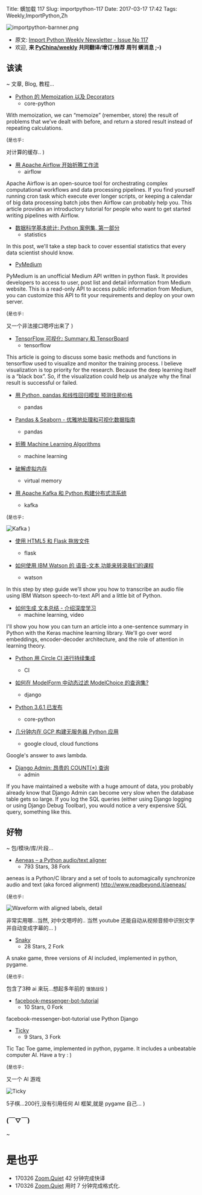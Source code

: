 Title: 蠎加载 117
Slug: importpython-117
Date: 2017-03-17 17:42
Tags: Weekly,ImportPython,Zh

![importpython-barnner.png](http://zoomq.qiniudn.com/ZQCollection/snap/importpython-barnner.png?imageView2/2/h/210)


- 原文: [Import Python Weekly Newsletter - Issue No 117](http://importpython.com/newsletter/no/117/)
- 欢迎, **来 [PyChina/weekly](https://github.com/PyChina/weekly) 共同翻译/增订/推荐 周刊 蠎消息 ;-)**

## 该读
~ 文章, Blog, 教程...



- [Python 的 Memoization 以及 Decorators](https://medium.com/@nkhaja/memoization-and-decorators-with-python-32f607439f84#.mee758aex)
    + core-python

With memoization, we can “memoize” (remember, store) the result of problems that we’ve dealt with before, and return a stored result instead of repeating calculations.

(`是也乎:`

对计算的缓存..
)


- [用 Apache Airflow 开始折腾工作流](http://michal.karzynski.pl/blog/2017/03/19/developing-workflows-with-apache-airflow/)
    + airflow

Apache Airflow is an open-source tool for orchestrating complex computational workflows and data processing pipelines. If you find yourself running cron task which execute ever longer scripts, or keeping a calendar of big data processing batch jobs then Airflow can probably help you. This article provides an introductory tutorial for people who want to get started writing pipelines with Airflow.


- [数据科学基本统计: Python 案例集, 第一部分](http://www.learndatasci.com/data-science-statistics-using-python/)
    + statistics

In this post, we'll take a step back to cover essential statistics that every data scientist should know.


- [PyMedium](https://github.com/enginebai/PyMedium)

PyMedium is an unofficial Medium API written in python flask. It provides developers to access to user, post list and detail information from Medium website. This is a read-only API to access public information from Medium, you can customize this API to fit your requirements and deploy on your own server.

(`是也乎:`

又一个非法接口嗯哼出来了
)

- [TensorFlow 可视化: Summary 和 TensorBoard](https://medium.com/@liyin_27935/visualization-in-tensorflow-summary-and-tensorboard-86d5a12660e8)
    + tensorflow

This article is going to discuss some basic methods and functions in tensorflow used to visualize and monitor the training process. I believe visualization is top priority for the research. Because the deep learning itself is a “black box”. So, if the visualization could help us analyze why the final result is successful or failed.


- [用 Python, pandas 和线性回归模型 预测住房价格](http://www.learndatasci.com/predicting-housing-prices-linear-regression-using-python-pandas-statsmodels/)
    + pandas

- [Pandas & Seaborn - 优雅地处理和可视化数据指南](https://tryolabs.com/blog/2017/03/16/pandas-seaborn-a-guide-to-handle-visualize-data-elegantly/)
    + pandas

- [折腾 Machine Learning Algorithms](https://medium.com/@ubajakacj/playing-with-machine-learning-algorithms-806ded11240)
    + machine learning

- [破解虚拟内存](https://blog.holbertonschool.com/hack-the-virtual-memory-python-bytes/)
    + virtual memory

- [用 Apache Kafka 和 Python 构建分布式流系统](https://scotch.io/tutorials/build-a-distributed-streaming-system-with-apache-kafka-and-python)
    + kafka

(`是也乎:`

![Kafka](https://cdn.scotch.io/15775/PRPg1998TfO6VKXTeaTz_illustration.jpg)
)

- [使用 HTML5 和 Flask 拖放文件](http://hundredminutehack.blogspot.in/2017/03/drag-and-drop-files-with-html5-and-flask.html)
    + flask

- [如何使用 IBM Watson 的 语音-文本 功能来转录我们的课程](https://blog.rmotr.com/how-we-use-ibm-watson-speech-to-text-to-transcribe-our-classes-9f59cafdb4b0?source=rss------python-5)
    + watson

In this step by step guide we’ll show you how to transcribe an audio file using IBM Watson speech-to-text API and a little bit of Python.


- [如何生成 文本总结 - 介绍深度学习](https://www.youtube.com/watch?v=ogrJaOIuBx4&lc=z12jidbzikicwvs2d23zyxsp3wmfyvovo)
    + machine learning, video

I'll show you how you can turn an article into a one-sentence summary in Python with the Keras machine learning library. We'll go over word embeddings, encoder-decoder architecture, and the role of attention in learning theory.

- [Python 用 Circle CI 进行持续集成](https://scotch.io/tutorials/continuous-integration-with-python-and-circle-ci)
    + CI

- [如何在 ModelForm 中动态过滤 ModelChoice 的查询集?](https://simpleisbetterthancomplex.com/questions/2017/03/22/how-to-dynamically-filter-modelchoices-queryset-in-a-modelform.html)
    + django

- [Python 3.6.1 已发布](http://blog.python.org/2017/03/python-361-is-now-available.html)
    + core-python

- [几分钟内在 GCP 构建无服务器 Python 应用](https://medium.com/@PicardParis/building-a-serverless-python-app-in-minutes-with-gcp-5184d21a012f)
    + google cloud, cloud functions

Google's answer to aws lambda.

- [Django Admin: 昂贵的 COUNT(*) 查询](http://masnun.rocks/2017/03/20/django-admin-expensive-count-all-queries/)
    + admin

If you have maintained a website with a huge amount of data, you probably already know that Django Admin can become very slow when the database table gets so large. If you log the SQL queries (either using Django logging or using Django Debug Toolbar), you would notice a very expensive SQL query, something like this.






## 好物
~ 包/模块/库/片段...


- [Aeneas – a Python audio/text aligner](https://github.com/readbeyond/aeneas)
    - 793 Stars, 38 Fork

aeneas is a Python/C library and a set of tools to automagically synchronize audio and text (aka forced alignment) http://www.readbeyond.it/aeneas/

(`是也乎:`

![Waveform with aligned labels, detail](https://github.com/readbeyond/aeneas/blob/master/wiki/align.png)

非常实用哪...当然, 对中文嗯哼的..
当然 youtube 还能自动从视频音频中识别文字并自动变成字幕的...
)

- [Snaky](https://github.com/memoiry/Snaky)
    - 28 Stars, 2 Fork

A snake game, three versions of AI included, implemented in python, pygame.

(`是也乎:`

包含了3种 ai 来玩...想起多年前的 `饿狼战役`
)

- [facebook-messenger-bot-tutorial](https://github.com/twtrubiks/facebook-messenger-bot-tutorial)
    - 10 Stars, 0 Fork

facebook-messenger-bot-tutorial use Python Django

- [Ticky](https://github.com/memoiry/Ticky)
    - 9 Stars, 3 Fork

Tic Tac Toe game, implemented in python, pygame. It includes a unbeatable computer AI. Have a try : ) 

(`是也乎:`

又一个 AI 游戏

![Ticky](https://github.com/memoiry/Ticky/raw/master/images/ticky.gif)

5子棋...200行,没有引用任何 AI 框架,就是 pygame 自己...
)

### (￣▽￣)
~ 

# 是也乎

- 170326 [Zoom.Quiet](http://zoomquiet.io) 42 分钟完成快译
- 170326 [Zoom.Quiet](http://zoomquiet.io) 用时 7 分钟完成格式化.


